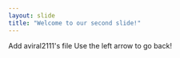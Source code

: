 ```yaml
---
layout: slide
title: "Welcome to our second slide!"
---
```

Add aviral2111's file
Use the left arrow to go back!
